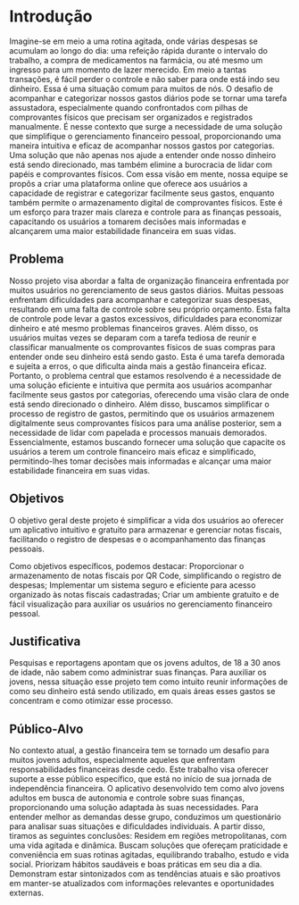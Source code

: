 # Introdução

Imagine-se em meio a uma rotina agitada, onde várias despesas se acumulam ao longo do dia: uma refeição rápida durante o intervalo do trabalho, a compra de medicamentos na farmácia, ou até mesmo um ingresso para um momento de lazer merecido. Em meio a tantas transações, é fácil perder o controle e não saber para onde está indo seu dinheiro.
Essa é uma situação comum para muitos de nós. O desafio de acompanhar e categorizar nossos gastos diários pode se tornar uma tarefa assustadora, especialmente quando confrontados com pilhas de comprovantes físicos que precisam ser organizados e registrados manualmente.
É nesse contexto que surge a necessidade de uma solução que simplifique o gerenciamento financeiro pessoal, proporcionando uma maneira intuitiva e eficaz de acompanhar nossos gastos por categorias. Uma solução que não apenas nos ajude a entender onde nosso dinheiro está sendo direcionado, mas também elimine a burocracia de lidar com papéis e comprovantes físicos.
Com essa visão em mente, nossa equipe se propôs a criar uma plataforma online que oferece aos usuários a capacidade de registrar e categorizar facilmente seus gastos, enquanto também permite o armazenamento digital de comprovantes físicos. Este é um esforço para trazer mais clareza e controle para as finanças pessoais, capacitando os usuários a tomarem decisões mais informadas e alcançarem uma maior estabilidade financeira em suas vidas.


## Problema
Nosso projeto visa abordar a falta de organização financeira enfrentada por muitos usuários no gerenciamento de seus gastos diários. Muitas pessoas enfrentam dificuldades para acompanhar e categorizar suas despesas, resultando em uma falta de controle sobre seu próprio orçamento. Esta falta de controle pode levar a gastos excessivos, dificuldades para economizar dinheiro e até mesmo problemas financeiros graves.
Além disso, os usuários muitas vezes se deparam com a tarefa tediosa de reunir e classificar manualmente os comprovantes físicos de suas compras para entender onde seu dinheiro está sendo gasto. Esta é uma tarefa demorada e sujeita a erros, o que dificulta ainda mais a gestão financeira eficaz.
Portanto, o problema central que estamos resolvendo é a necessidade de uma solução eficiente e intuitiva que permita aos usuários acompanhar facilmente seus gastos por categorias, oferecendo uma visão clara de onde está sendo direcionado o dinheiro. Além disso, buscamos simplificar o processo de registro de gastos, permitindo que os usuários armazenem digitalmente seus comprovantes físicos para uma análise posterior, sem a necessidade de lidar com papelada e processos manuais demorados.
Essencialmente, estamos buscando fornecer uma solução que capacite os usuários a terem um controle financeiro mais eficaz e simplificado, permitindo-lhes tomar decisões mais informadas e alcançar uma maior estabilidade financeira em suas vidas.


## Objetivos

O objetivo geral deste projeto é simplificar a vida dos usuários ao oferecer um aplicativo intuitivo e gratuito para armazenar e gerenciar notas fiscais, facilitando o registro de despesas e o acompanhamento das finanças pessoais.
 
Como objetivos específicos, podemos destacar:
Proporcionar o armazenamento de notas fiscais por QR Code, simplificando o registro de despesas;
Implementar um sistema seguro e eficiente para acesso organizado às notas fiscais cadastradas;
Criar um ambiente gratuito e de fácil visualização para auxiliar os usuários no gerenciamento financeiro pessoal.

## Justificativa

Pesquisas e reportagens apontam que os jovens adultos, de 18 a 30 anos de idade, não sabem como administrar suas finanças. Para auxiliar os jovens, nessa situação esse projeto tem como intuito reunir informações de como seu dinheiro está sendo utilizado, em quais áreas esses gastos se concentram e como otimizar esse processo.

## Público-Alvo

No contexto atual, a gestão financeira tem se tornado um desafio para muitos jovens adultos, especialmente aqueles que enfrentam responsabilidades financeiras desde cedo.
Este trabalho visa oferecer suporte a esse público específico, que está no início de sua jornada de independência financeira. O aplicativo desenvolvido tem como alvo jovens adultos em busca de autonomia e controle sobre suas finanças, proporcionando uma solução adaptada às suas necessidades.
Para entender melhor as demandas desse grupo, conduzimos um questionário para analisar suas situações e dificuldades individuais. A partir disso, tiramos as seguintes conclusões:
Residem em regiões metropolitanas, com uma vida agitada e dinâmica.
Buscam soluções que ofereçam praticidade e conveniência em suas rotinas agitadas, equilibrando trabalho, estudo e vida social.
Priorizam hábitos saudáveis e boas práticas em seu dia a dia.
Demonstram estar sintonizados com as tendências atuais e são proativos em manter-se atualizados com informações relevantes e oportunidades externas.
